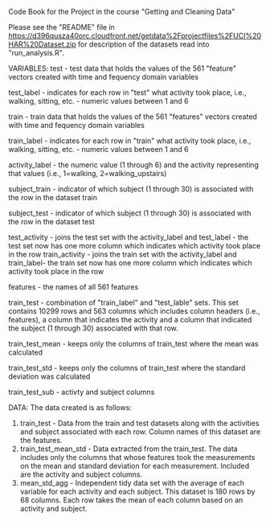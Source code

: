 Code Book for the Project in the course "Getting and Cleaning Data"

Please see the "README" file in https://d396qusza40orc.cloudfront.net/getdata%2Fprojectfiles%2FUCI%20HAR%20Dataset.zip for description of the 
datasets read into "run_analysis.R".

VARIABLES:
test - test data that holds the values of the 561 "feature" vectors created with time and fequency domain variables

test_label - indicates for each row in "test" what activity took place, i.e., walking, sitting, etc. - numeric values between 1 and 6

train - train data that holds the values of the 561 "features" vectors created with time and fequency domain variables

train_label - indicates for each row in "train" what activity took place, i.e., walking, sitting, etc. - numeric values between 1 and 6

activity_label - the numeric value (1 through 6) and the activity representing that values (i.e., 1=walking, 2=walking_upstairs)

subject_train - indicator of which subject (1 through 30) is associated with the row in the dataset train

subject_test - indicator of which subject (1 through 30) is associated with the row in the dataset test

test_activity - joins the test set with the activity_label and test_label - the test set now has one more column which indicates which activity took place
                in the row
train_activity - joins the train set with the activity_label and train_label- the train set now has one more column which indicates which activity took 
		 place in the row

features - the names of all 561 features 


train_test - combination of "train_label" and "test_lable" sets. This set contains 10299 rows and 563 columns which includes column headers (i.e., features),
	     a column that indicates the activity and a column that indicated the subject (1 through 30) associated with that row.

train_test_mean - keeps only the columns of train_test where the mean was calculated

train_test_std - keeps only the columns of train_test where the standard deviation was calculated

train_test_sub - activty and subject columns


DATA:
The data created is as follows:
1. train_test - Data from the train and test datasets along with the activities and subject associated with each row. Column names of this dataset are the features.
2. train_test_mean_std - Data extracted from the train_test. The data includes only the columns that whose features took the measurements on the mean and
   standard deviation for each measurement. Included are the activity and subject columns.
3. mean_std_agg - Independent tidy data set with the average of each variable for each activity and each subject. This dataset is 180 rows by 68 columns. 
  	 	  Each row takes the mean of each column based on an activity and subject.